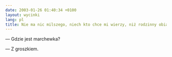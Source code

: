```yaml
---
date: 2003-01-26 01:40:34 +0100
layout: wycinki
lang: pl
title: Nie ma nic milszego, niech kto chce mi wierzy, niż rodzinny obiad w sielskiej atmosferze
---
```


— Gdzie jest marchewka?

— Z groszkiem.
